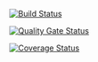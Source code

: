[![Build Status](https://travis-ci.com/swsnu/swpp2021-team9.svg?branch=main)](https://travis-ci.com/swsnu/swpp2021-team9)

[![Quality Gate Status](https://sonarcloud.io/api/project_badges/measure?project=swsnu_swpp2021-team9&metric=alert_status)](https://sonarcloud.io/dashboard?id=swsnu_swpp2021-team9)

[![Coverage Status](https://coveralls.io/repos/github/swsnu/swpp2021-team9/badge.svg?branch=main)](https://coveralls.io/github/swsnu/swpp2021-team9?branch=main)
